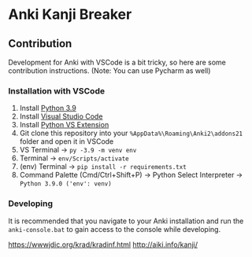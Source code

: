 # Anki Kanji Breaker

## Contribution
Development for Anki with VSCode is a bit tricky, so here are some contribution instructions. (Note: You can use Pycharm as well)

### Installation with VSCode
1. Install [Python 3.9](https://www.python.org/downloads/release/python-390/)
2. Install [Visual Studio Code](https://code.visualstudio.com/)
3. Install [Python VS Extension](https://marketplace.visualstudio.com/items?itemName=ms-python.python)
4. Git clone this repository into your `%AppData%\Roaming\Anki2\addons21` folder and open it in VSCode
5. VS Terminal -> `py -3.9 -m venv env`
6. Terminal -> `env/Scripts/activate`
7. (env) Terminal -> `pip install -r requirements.txt`
8. Command Palette (Cmd/Ctrl+Shift+P) -> Python Select Interpreter -> `Python 3.9.0 ('env': venv)`

### Developing
It is recommended that you navigate to your Anki installation and run the `anki-console.bat` to gain access to the console while developing.

https://wwwjdic.org/krad/kradinf.html
http://aiki.info/kanji/
